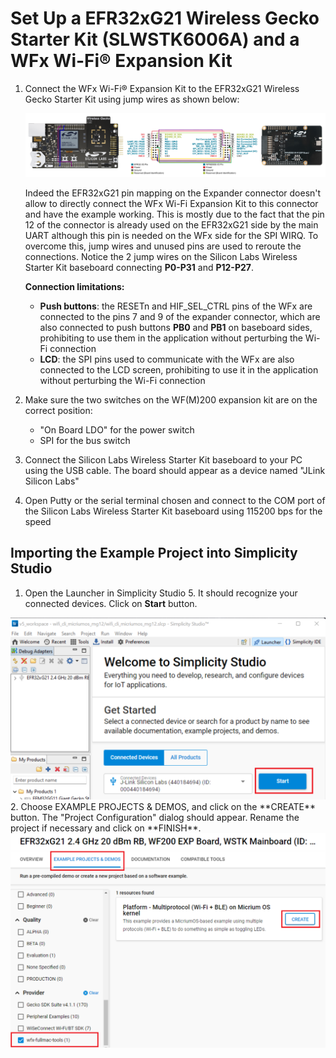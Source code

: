 # Set Up a EFR32xG21 Wireless Gecko Starter Kit (SLWSTK6006A) and a WFx Wi-Fi® Expansion Kit

1. Connect the WFx Wi-Fi® Expansion Kit to the EFR32xG21 Wireless Gecko Starter Kit using jump wires as shown below:

    [![brd4180a+slexpwfx](brd4180a-xg21-wfx.png)](brd4180a-xg21-wfx.png "EFR32xG21 and WFx Wi-Fi® Expansion Kit connections")

    Indeed the EFR32xG21 pin mapping on the Expander connector doesn't allow to directly connect the WFx Wi-Fi Expansion Kit to this connector and
    have the example working. This is mostly due to the fact that the pin 12 of the connector is already used on the EFR32xG21 side by the main UART
    although this pin is needed on the WFx side for the SPI WIRQ. To overcome this, jump wires and unused pins are used to reroute the connections.
    Notice the 2 jump wires on the Silicon Labs Wireless Starter Kit baseboard connecting **P0-P31** and **P12-P27**.
    
    **Connection limitations:**
    
    * **Push buttons**: the RESETn and HIF_SEL_CTRL pins of the WFx are connected to the pins 7 and 9 of the expander connector, which are also connected to push buttons
    **PB0** and **PB1** on baseboard sides, prohibiting to use them in the application without perturbing the Wi-Fi connection
    * **LCD**: the SPI pins used to communicate with the WFx are also connected to the LCD screen, prohibiting to use it in the application without perturbing the Wi-Fi connection

2. Make sure the two switches on the WF(M)200 expansion kit are on the correct position:
    * "On Board LDO" for the power switch
    * SPI for the bus switch
3. Connect the Silicon Labs Wireless Starter Kit baseboard to your PC using the USB cable. The board should appear as a device named "JLink Silicon Labs"
4. Open Putty or the serial terminal chosen and connect to the COM port of the Silicon Labs Wireless Starter Kit baseboard using 115200 bps for the speed

## Importing the Example Project into Simplicity Studio

1. Open the Launcher in Simplicity Studio 5. It should recognize your connected devices. Click on **Start** button.
<img src=xg21-launcher-jlink.png>
2. Choose EXAMPLE PROJECTS & DEMOS, and click on the **CREATE** button. The "Project Configuration" dialog should appear. Rename the project if necessary and click on **FINISH**.
<img src=xg21-example-project-and-demos.png>